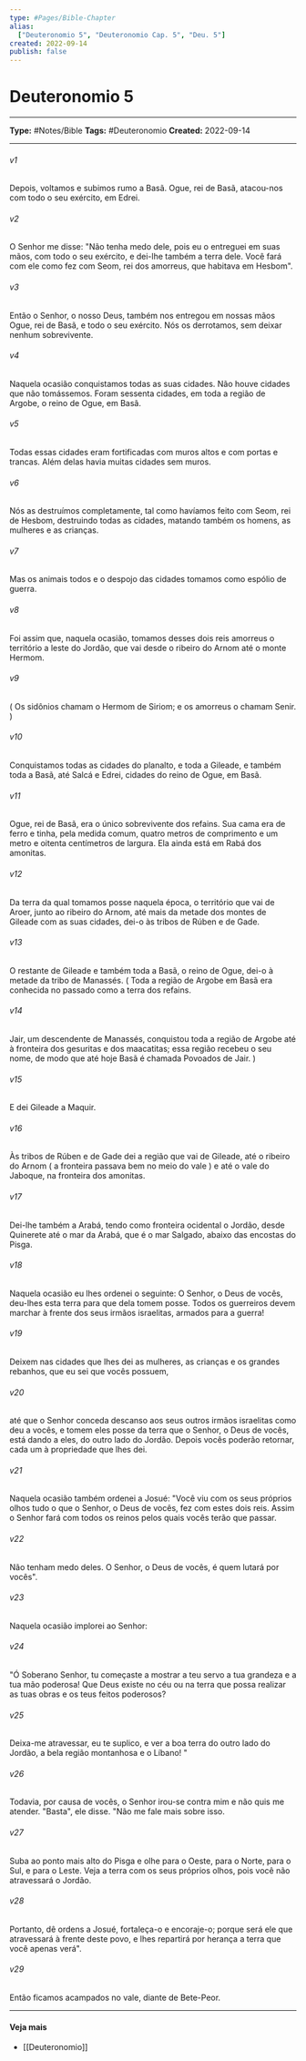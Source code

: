 ```yaml
---
type: #Pages/Bible-Chapter
alias:
  ["Deuteronomio 5", "Deuteronomio Cap. 5", "Deu. 5"]
created: 2022-09-14
publish: false
---
```


# Deuteronomio 5

---

**Type:** #Notes/Bible
**Tags:** #Deuteronomio
**Created:** 2022-09-14

---

###### v1
Depois, voltamos e subimos rumo a Basã. Ogue, rei de Basã, atacou-nos com todo o seu exército, em Edrei.
###### v2
O Senhor me disse: "Não tenha medo dele, pois eu o entreguei em suas mãos, com todo o seu exército, e dei-lhe também a terra dele. Você fará com ele como fez com Seom, rei dos amorreus, que habitava em Hesbom".
###### v3
Então o Senhor, o nosso Deus, também nos entregou em nossas mãos Ogue, rei de Basã, e todo o seu exército. Nós os derrotamos, sem deixar nenhum sobrevivente.
###### v4
Naquela ocasião conquistamos todas as suas cidades. Não houve cidades que não tomássemos. Foram sessenta cidades, em toda a região de Argobe, o reino de Ogue, em Basã.
###### v5
Todas essas cidades eram fortificadas com muros altos e com portas e trancas. Além delas havia muitas cidades sem muros.
###### v6
Nós as destruímos completamente, tal como havíamos feito com Seom, rei de Hesbom, destruindo todas as cidades, matando também os homens, as mulheres e as crianças.
###### v7
Mas os animais todos e o despojo das cidades tomamos como espólio de guerra.
###### v8
Foi assim que, naquela ocasião, tomamos desses dois reis amorreus o território a leste do Jordão, que vai desde o ribeiro do Arnom até o monte Hermom.
###### v9
( Os sidônios chamam o Hermom de Siriom; e os amorreus o chamam Senir. )
###### v10
Conquistamos todas as cidades do planalto, e toda a Gileade, e também toda a Basã, até Salcá e Edrei, cidades do reino de Ogue, em Basã.
###### v11
Ogue, rei de Basã, era o único sobrevivente dos refains. Sua cama era de ferro e tinha, pela medida comum, quatro metros de comprimento e um metro e oitenta centímetros de largura. Ela ainda está em Rabá dos amonitas.
###### v12
Da terra da qual tomamos posse naquela época, o território que vai de Aroer, junto ao ribeiro do Arnom, até mais da metade dos montes de Gileade com as suas cidades, dei-o às tribos de Rúben e de Gade.
###### v13
O restante de Gileade e também toda a Basã, o reino de Ogue, dei-o à metade da tribo de Manassés. ( Toda a região de Argobe em Basã era conhecida no passado como a terra dos refains.
###### v14
Jair, um descendente de Manassés, conquistou toda a região de Argobe até à fronteira dos gesuritas e dos maacatitas; essa região recebeu o seu nome, de modo que até hoje Basã é chamada Povoados de Jair. )
###### v15
E dei Gileade a Maquir.
###### v16
Às tribos de Rúben e de Gade dei a região que vai de Gileade, até o ribeiro do Arnom ( a fronteira passava bem no meio do vale ) e até o vale do Jaboque, na fronteira dos amonitas.
###### v17
Dei-lhe também a Arabá, tendo como fronteira ocidental o Jordão, desde Quinerete até o mar da Arabá, que é o mar Salgado, abaixo das encostas do Pisga.
###### v18
Naquela ocasião eu lhes ordenei o seguinte: O Senhor, o Deus de vocês, deu-lhes esta terra para que dela tomem posse. Todos os guerreiros devem marchar à frente dos seus irmãos israelitas, armados para a guerra!
###### v19
Deixem nas cidades que lhes dei as mulheres, as crianças e os grandes rebanhos, que eu sei que vocês possuem,
###### v20
até que o Senhor conceda descanso aos seus outros irmãos israelitas como deu a vocês, e tomem eles posse da terra que o Senhor, o Deus de vocês, está dando a eles, do outro lado do Jordão. Depois vocês poderão retornar, cada um à propriedade que lhes dei.
###### v21
Naquela ocasião também ordenei a Josué: "Você viu com os seus próprios olhos tudo o que o Senhor, o Deus de vocês, fez com estes dois reis. Assim o Senhor fará com todos os reinos pelos quais vocês terão que passar.
###### v22
Não tenham medo deles. O Senhor, o Deus de vocês, é quem lutará por vocês".
###### v23
Naquela ocasião implorei ao Senhor:
###### v24
"Ó Soberano Senhor, tu começaste a mostrar a teu servo a tua grandeza e a tua mão poderosa! Que Deus existe no céu ou na terra que possa realizar as tuas obras e os teus feitos poderosos?
###### v25
Deixa-me atravessar, eu te suplico, e ver a boa terra do outro lado do Jordão, a bela região montanhosa e o Líbano! "
###### v26
Todavia, por causa de vocês, o Senhor irou-se contra mim e não quis me atender. "Basta", ele disse. "Não me fale mais sobre isso.
###### v27
Suba ao ponto mais alto do Pisga e olhe para o Oeste, para o Norte, para o Sul, e para o Leste. Veja a terra com os seus próprios olhos, pois você não atravessará o Jordão.
###### v28
Portanto, dê ordens a Josué, fortaleça-o e encoraje-o; porque será ele que atravessará à frente deste povo, e lhes repartirá por herança a terra que você apenas verá".
###### v29
Então ficamos acampados no vale, diante de Bete-Peor.


---

#### Veja mais

- [[Deuteronomio]]
